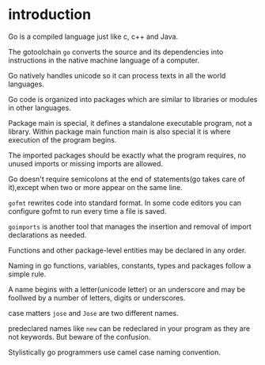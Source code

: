 # introduction

Go is a compiled language just like c, c++ and Java.

The gotoolchain `go` converts the source and its dependencies into instructions in the native machine language of a computer.

Go natively handles unicode so it can process texts in all the world languages.

Go code is organized into packages which are similar to libraries or modules in other languages.

Package main is special, it defines a standalone executable program, not a library. Within package main function main is also special it is where execution of the program begins.

The imported packages should be exactly what the program requires, no unused imports or missing imports are allowed.

Go doesn't require semicolons at the end of statements(go takes care of it),except when two or more appear on the same line.

`gofmt` rewrites code into standard format. In some code editors you can configure gofmt to run every time a file is saved.

`goimports` is another tool that manages the insertion and removal of import declarations as needed.

Functions and other package-level entities may be declared in any order.

Naming in go functions, variables, constants, types and packages follow a simple rule.

A name begins with a letter(unicode letter) or an underscore and may be foollwed by a number of letters, digits or underscores.

case matters `jose` and `Jose` are two different names.

predeclared names like `new` can be redeclared in your program as they are not keywords. But beware of the confusion.

Stylistically go programmers use camel case naming convention.
